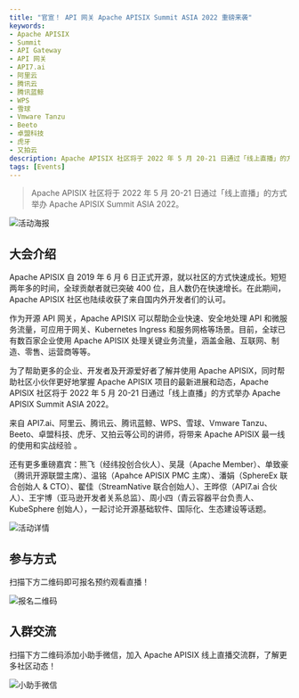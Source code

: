 ```yaml
---
title: "官宣！ API 网关 Apache APISIX Summit ASIA 2022 重磅来袭"
keywords:
- Apache APISIX
- Summit
- API Gateway
- API 网关
- API7.ai
- 阿里云
- 腾讯云
- 腾讯蓝鲸
- WPS
- 雪球
- Vmware Tanzu
- Beeto
- 卓盟科技
- 虎牙
- 又拍云
description: Apache APISIX 社区将于 2022 年 5 月 20-21 日通过「线上直播」的方式举办 Apache APISIX Summit ASIA 2022
tags: [Events]
---
```


> Apache APISIX 社区将于 2022 年 5 月 20-21 日通过「线上直播」的方式举办 Apache APISIX Summit ASIA 2022。

<!--truncate-->

![活动海报](https://static.apiseven.com/202108/1649729812376-b05269c8-90b9-4d73-b97e-463beb351d1d.png)

## 大会介绍

Apache APISIX 自 2019 年 6 月 6 日正式开源，就以社区的方式快速成长。短短两年多的时间，全球贡献者就已突破 400 位，且人数仍在快速增长。在此期间，Apache APISIX 社区也陆续收获了来自国内外开发者们的认可。

作为开源 API 网关，Apache APISIX 可以帮助企业快速、安全地处理 API 和微服务流量，可应用于网关、Kubernetes Ingress 和服务网格等场景。目前，全球已有数百家企业使用 Apache APISIX 处理关键业务流量，涵盖金融、互联网、制造、零售、运营商等等。

为了帮助更多的企业、开发者及开源爱好者了解并使用 Apache APISIX，同时帮助社区小伙伴更好地掌握 Apache APISIX 项目的最新进展和动态，Apache APISIX 社区将于 2022 年 5 月 20-21 日通过「线上直播」的方式举办 Apache APISIX Summit ASIA 2022。

来自 API7.ai、阿里云、腾讯云、腾讯蓝鲸、WPS、雪球、Vmware Tanzu、Beeto、卓盟科技、虎牙、又拍云等公司的讲师，将带来 Apache APISIX 最一线的使用和实战经验 。

还有更多重磅嘉宾：熊飞（经纬投创合伙人）、吴晟（Apache Member）、单致豪（腾讯开源联盟主席）、温铭（Apahce APISIX PMC 主席）、潘娟（SphereEx 联合创始人 & CTO）、翟佳（StreamNative 联合创始人）、王晔倞（API7.ai 合伙人）、王宇博（亚马逊开发者关系总监）、周小四（青云容器平台负责人、KubeSphere 创始人），一起讨论开源基础软件、国际化、生态建设等话题。

![活动详情](https://static.apiseven.com/202108/1649729909225-d5903981-bdb1-44e9-980a-e6eb51206686.jpg)

## 参与方式

扫描下方二维码即可报名预约观看直播！

![报名二维码](https://static.apiseven.com/202108/1649729975688-98b8a028-2261-4636-bbf2-c20ae9c63f8f.png)

## 入群交流

扫描下方二维码添加小助手微信，加入 Apache APISIX 线上直播交流群，了解更多社区动态！

![小助手微信](https://static.apiseven.com/202108/1649730069791-6b660189-7d0c-4b12-a315-6553efd235bf.png)
